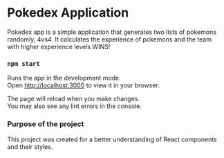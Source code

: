 # Pokedex Application
Pokedex app is a simple application that generates two lists of pokemons randomly, 4vs4.
It calculates the experience of pokemons and the team with higher experience levels WINS!


### `npm start`

Runs the app in the development mode.\
Open [http://localhost:3000](http://localhost:3000) to view it in your browser.

The page will reload when you make changes.\
You may also see any lint errors in the console.

### Purpose of the project
This project was created for a better understanding of React components and their styles. 